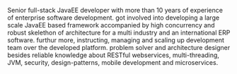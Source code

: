 Senior full-stack JavaEE developer with more than 10 years of experience of enterprise software development. got involved into developing a large scale JavaEE based framework accompanied by high concurrency and robust skelethon of architecture for a multi industry and an international ERP software. furthur more, instructing, managing and scaling up development team over the developed platform. problem solver and architecture designer besides reliable knowledge about RESTful webservices, multi-threading, JVM, security, design-patterns, mobile development and microservices.
